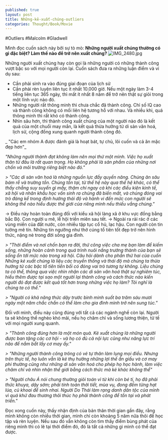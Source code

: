 ```yaml
---
published: true
layout: post
title: Những-kẻ-xuất-chúng-outliers
categories: Thought/Book/Movie
---
```

#Outliers #Malcolm #Gladwell

Mình đọc cuốn sách này bởi sự tò mò: 
**Những người xuất chúng thường có gì đặc biệt? Làm thế nào để trở nên xuất chúng?**
![IMG_2480.jpg]({{site.baseurl}}/images/IMG_2480.jpg)

Những người xuất chúng hay còn gọi là những người có những thành công vượt bậc so với mọi người còn lại. Cuốn sách đưa ra những luận điểm và ví dụ sau: 
- Cần phải sinh ra vào đúng giai đoạn của lịch sử
- Cần phải rèn luyện liên tục ít nhất 10.000 giờ. Nếu một ngày làm 3-4 tiếng liên tục 365 ngày, thì mất ít nhất 8 năm để trở nên thật sự giỏi trong một lĩnh vực nào đó.
- Những người rất thông minh thì chưa chắc đã thành công. Chỉ số IQ cao và thành công không có mối liên hệ tương hỗ với nhau. Và nhiều khi, quá thông minh thì rất khó có thành công. 
- Nhìn sâu hơn, thì thành công xuất chúng của một người nào đó là kết quả của một chuổi may mắn, là kết quả thừa hưởng từ di sản văn hoá, lịch sử, cộng đồng xung quanh người thành công đó. 

_ "Các em nhóm A được đánh giá là hoạt bát, tự chủ, lôi cuốn và cả ăn mặc đẹp hơn"_

_"Những người thành đạt không làm nên mọi thứ một mình. Việc họ xuất thân từ đâu là rất quan trọng. Họ không phải là sản phẩm của những nơi chốn và môi trường riêng biệt nào đó."_

_> "Các di sản văn hoá là những nguồn lực đầy quyền năng. Chúng ăn sâu bám rễ và trường tồn. Chúng tồn tại, từ thế hệ này qua thế hệ khác, có thể thấy chẵng suy suyển gì mấy, thậm chí ngay cả khi các điều kiện kinh tế, xã hội và nhân khẩu học vốn sinh ra chúng đã biến mất, và chúng đóng vai trò đáng kể trong định hướng thái độ và hành vi đến mức con người sẽ không thể nào hiểu được thế giới của riêng mình nếu thiếu vắng chúng."_

-> Điều này hoàn toàn đúng đối với kiểu xã hội làng xã ở khu vực đồng bằng bắc Bộ. Con người u mê, lễ hội triền miên sau tết. 
-> Ngoài ra rải rác ở các vùng miền của đất nước, còn nhiều tập tục cổ hủ, lạc hậu. Con người còn tin tưởng mê tín. Những tín ngưỡng như thờ cúng tổ tiên tốt đẹp trở nên hình thức, nặng nè trong đời sống gia đình. 

_> "Thời điểm và nơi chốn bạn ra đời, thứ công việc cha mẹ bạn làm để kiếm sống, những hoàn cảnh trong quá trình nuôi nấng trưởng thành của bạn sẽ sống ổn tới mức nào trong xã hội. Câu hỏi dành cho phần thứ hai của cuốn Những kẻ xuất chúng là liệu các truyền thống và thái độ mà chúng ta thừa hưởng từ các bậc tổ tiên tiền bối có đóng vai trò tương tự không. Liệu chúng ta có thể, thông qua việc nhìn nhận các di sản văn hoá thật sự nghiêm túc, hiểu thêm được tại sao một người lại thành công và cách thức nào kiến người đó đạt được kết quả tốt hơn trong những việc họ làm? Tôi nghĩ là chúng ta có thể."_

_> "Người có khả năng thức dậy trước bình minh suốt ba trăm sáu mươi ngày một năm chắc chắn có thể làm cho gia đình mình trở nên sung túc."_

Đối với mình, điều này cũng đúng với tất cả các ngành nghề còn lại. Người ta sẽ không thể nghèo khó mãi, nếu họ chăm chỉ và sống lương thiện, tử tế với mọi người xung quanh.

_> "Thành công đúng hơn là một món quà. Kẻ xuất chúng là những người được ban tặng các cơ hội - và họ có đủ cả nội lực cũng như năng lực trí não để nắm bắt lấy cơ may ấy."_

_> "Những người thành công trông có vẻ tự thân làm lụng mọi điều. Nhưng trên thực tế, họ luôn vẫn là kẻ thụ hưởng những lợi thế ẩn giấu và cơ may phi thường cũng như những di sản văn hoá cho phép họ học hành, làm việc chăm chỉ và nhìn nhận thế giới bằng cách thức mà kẻ khác không thể"_

_> "Người châu Á nói chung thường giỏi toán vì từ khi còn bé tí, họ đã phải thức khuya, dậy sớm; phải tính toán thời tiết, mùa vụ, đong đếm từng hạt lúa, củ khoai để sinh nhai. Người Do Thái làm rạng danh dân tộc của mình vì quá khứ đau thương thôi thúc họ phải thành công để tồn tại và phát triển."_

Đọc xong cuốn này, thấy nhận định của bản thân thời gian gần đây, rằng mình không còn nhiều thời gian, mình chỉ còn khoảng 5 năm nữa thôi để học tập và rèn luyện. Nếu sau đó vẫn không còn tìm thấy điểm bùng phát của riêng mình thì có lẽ tại thời điểm đó, đó là tất cả những gì mình có thể đạt được.
